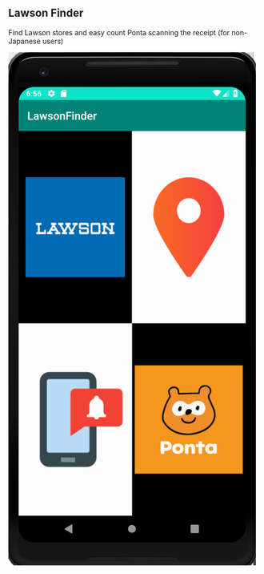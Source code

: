 ## Lawson Finder

Find Lawson stores and easy count Ponta scanning the receipt (for non-Japanese users)


![Preview](https://github.com/abrarShariar/LawsonFinder/blob/master/app/src/main/res/Screen%20Shot%202019-03-16%20at%206.56.16%20PM.png?raw=1)



